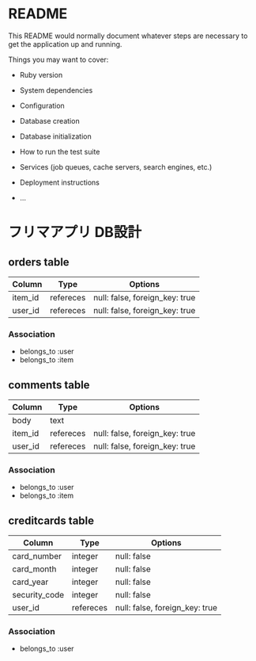# README

This README would normally document whatever steps are necessary to get the
application up and running.

Things you may want to cover:

* Ruby version

* System dependencies

* Configuration

* Database creation

* Database initialization

* How to run the test suite

* Services (job queues, cache servers, search engines, etc.)

* Deployment instructions

* ...

# フリマアプリ DB設計

## orders table
|Column|Type|Options|
|------|----|-------|
|item_id| refereces|null: false, foreign_key: true|
|user_id| refereces|null: false, foreign_key: true|

### Association
- belongs_to :user
- belongs_to :item





## comments table
|Column|Type|Options|
|------|----|-------|
|body|text||
|item_id| refereces|null: false, foreign_key: true|
|user_id| refereces|null: false, foreign_key: true|


### Association
- belongs_to :user
- belongs_to :item



## creditcards table
|Column|Type|Options|
|------|----|-------|
|card_number|integer|null: false|
|card_month|integer|null: false|
|card_year|integer|null: false|
|security_code|integer|null: false|
|user_id| refereces|null: false, foreign_key: true|


### Association
- belongs_to :user
  


